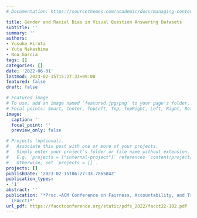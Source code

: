 ```yaml
---
# Documentation: https://sourcethemes.com/academic/docs/managing-content/

title: Gender and Racial Bias in Visual Question Answering Datasets
subtitle: ''
summary: ''
authors:
- Yusuke Hirota
- Yuta Nakashima
- Noa Garcia
tags: []
categories: []
date: '2022-06-01'
lastmod: 2023-02-15T15:27:33+09:00
featured: false
draft: false

# Featured image
# To use, add an image named `featured.jpg/png` to your page's folder.
# Focal points: Smart, Center, TopLeft, Top, TopRight, Left, Right, BottomLeft, Bottom, BottomRight.
image:
  caption: ''
  focal_point: ''
  preview_only: false

# Projects (optional).
#   Associate this post with one or more of your projects.
#   Simply enter your project's folder or file name without extension.
#   E.g. `projects = ["internal-project"]` references `content/project/deep-learning/index.md`.
#   Otherwise, set `projects = []`.
projects: []
publishDate: '2023-02-15T06:27:33.786584Z'
publication_types:
- '1'
abstract: ''
publication: '*Proc.~ACM Conference on Fairness, Accountability, and Transparency
  (FAccT)*'
url_pdf: https://facctconference.org/static/pdfs_2022/facct22-102.pdf
---
```

